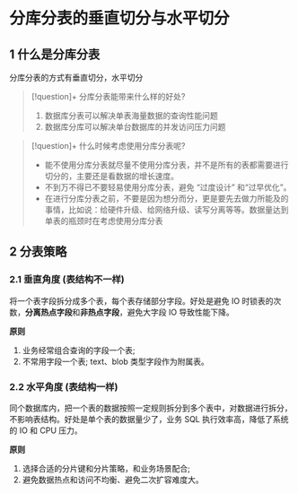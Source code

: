 # 分库分表的垂直切分与水平切分

## 1 什么是分库分表

分库分表的方式有垂直切分，水平切分

> [!question]+ 分库分表能带来什么样的好处?
> 1. 数据库分表可以解决单表海量数据的查询性能问题
> 2. 数据库分库可以解决单台数据库的并发访问压力问题


> [!question]+ 什么时候考虑使用分库分表呢? 
> - 能不使用分库分表就尽量不使用分库分表，并不是所有的表都需要进行切分的，主要还是看数据的增长速度。
> - 不到万不得已不要轻易使用分库分表，避免 “过度设计” 和“过早优化”。
> - 在进行分库分表之前，不要是因为想分而分，更是要先去做力所能及的事情，比如说：给硬件升级、给网络升级、读写分离等等。数据量达到单表的瓶颈时在考虑使用分库分表

## 2 分表策略

### 2.1 垂直角度 (表结构不一样)

将一个表字段拆分成多个表，每个表存储部分字段。好处是避免 IO 时锁表的次数，**分离热点字段**和**非热点字段**，避免大字段 IO 导致性能下降。

**原则**

1. 业务经常组合查询的字段一个表; 
2. 不常用字段一个表; text、blob 类型字段作为附属表。

### 2.2 水平角度 (表结构一样)

同个数据库内，把一个表的数据按照一定规则拆分到多个表中，对数据进行拆分，不影响表结构。好处是单个表的数据量少了，业务 SQL 执行效率高，降低了系统的 IO 和 CPU 压力。

**原则**

1. 选择合适的分片键和分片策略，和业务场景配合;
2.  避免数据热点和访问不均衡、避免二次扩容难度大。